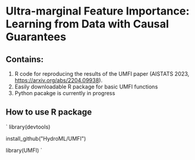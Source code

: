 # Ultra-marginal Feature Importance: Learning from Data with Causal Guarantees
## Contains:
1.  R code for reproducing the results of the UMFI paper (AISTATS 2023, https://arxiv.org/abs/2204.09938). 
2.  Easily downloadable R package for basic UMFI functions
3.  Python pacakge is currently in progress

## How to use R package
`
library(devtools)

install_github("HydroML/UMFI")

library(UMFI)
`

